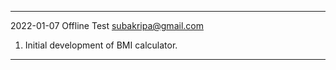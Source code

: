 ----------------------------------------------------------------
2022-01-07      Offline Test            subakripa@gmail.com

1. Initial development of BMI calculator.
----------------------------------------------------------------